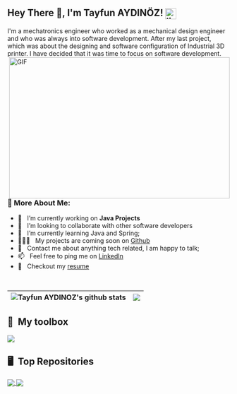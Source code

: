 ## Hey There 👋, I'm Tayfun AYDINÖZ! <a href='https://www.linkedin.com/in/tayfunaydinoz/'><img align='center' alt="linkedin" src="https://skillicons.dev/icons?i=linkedin" height='25px'/></a>

I'm a mechatronics engineer who worked as a mechanical design engineer and who was always into software development. After my last project, which was about the designing and software configuration of Industrial 3D printer. I have decided that it was time to focus on software development.
<img align="right" alt="GIF" src="https://github.com/tayfunaydinoz/GithubProfile/blob/22e637b8026cce06f9895fcaf1d7a7d6d22cdff1/CoderGif.gif" width="500" height="320" />
<br/>
<br/>
### 🧐 More About Me:

- 🔭 &nbsp; I’m currently working on **Java Projects**
- 🤝 &nbsp; I’m looking to collaborate with other software developers
- 🌱 &nbsp; I’m currently learning Java and Spring; 
- 👨🏻‍💻 &nbsp; My projects are coming soon on [Github](https://github.com/tayfunaydinoz?tab=repositories)
- 💬 &nbsp; Contact me about anything tech related, I am happy to talk;
- 📫 &nbsp; Feel free to ping me on [LinkedIn](https://www.linkedin.com/in/tayfunaydinoz)
- 📝 &nbsp; Checkout my [resume](https://github.com/tayfunaydinoz/GithubProfile/blob/11262bdc0ea53347a7159ae47cd3a9886c8de8fd/Tayfun%20AYDINOZ%20SD%20CV.pdf)

<br>

| <img align="center" src="https://github-readme-stats.vercel.app/api?username=tayfunaydinoz&show_icons=true&include_all_commits=true&theme=buefy&hide_border=true" alt="Tayfun AYDINOZ's github stats" /> | <img align="center" src="https://github-readme-stats.vercel.app/api/top-langs/?username=tayfunaydinoz&layout=compact&theme=buefy&hide_border=true" /></a> |
| ------------- | ------------- | 

## 🧰 &nbsp;My toolbox

<img  src="https://skillicons.dev/icons?i=java,py,mysql,vscode,idea,eclipse,django,matlab,sqlite,arduino,autocad,blender&theme=light"/>

## 🖥 &nbsp;Top Repositories

<a href="https://github.com/tayfunaydinoz/JavaProjects">
  <img align="center" src="https://github-readme-stats.vercel.app/api/pin/?username=tayfunaydinoz&repo=JavaProjects&theme=buefy" />
</a>
<a href="https://github.com/tayfunaydinoz/LeetCodeSolutions">
  <img align="center" src="https://github-readme-stats.vercel.app/api/pin/?username=tayfunaydinoz&repo=LeetCodeSolutions&theme=buefy" />
</a>



